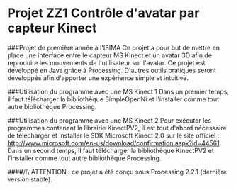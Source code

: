 # Projet ZZ1 Contrôle d'avatar par capteur Kinect
###Projet de première année à l'ISIMA
Ce projet a pour but de mettre en place une interface entre le capteur MS Kinect et un avatar 3D afin de reproduire les mouvements de l'utilisateur sur l'avatar. Ce projet est développé en Java grâce à Processing. D'autres outils pratiques seront développés afin d'apporter une expérience simple et intuitive.


###Utilisation du programme avec une MS Kinect 1
Dans un premier temps, il faut télécharger la bibliothèque SimpleOpenNi et l'installer comme tout autre bibliothèque Processing.

###Utilisation du programme avec une MS Kinect 2
Pour exécuter les programmes contenant la librairie KinectPV2, il est tout d'abord nécessaire de télécharger et installer le SDK Microsoft Kinect 2.0 sur le site officiel : http://www.microsoft.com/en-us/download/confirmation.aspx?id=44561.
Dans un second temps, il faut télécharger la bibliothèque KinectPV2 et l'installer comme tout autre bibliothèque Processing.


####/!\ ATTENTION : ce projet a été conçu sous Processing 2.2.1 (dernière version stable).
